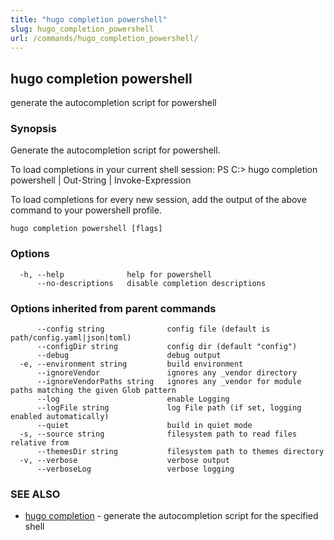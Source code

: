 ```yaml
---
title: "hugo completion powershell"
slug: hugo_completion_powershell
url: /commands/hugo_completion_powershell/
---
```

## hugo completion powershell

generate the autocompletion script for powershell

### Synopsis


Generate the autocompletion script for powershell.

To load completions in your current shell session:
PS C:\> hugo completion powershell | Out-String | Invoke-Expression

To load completions for every new session, add the output of the above command
to your powershell profile.


```
hugo completion powershell [flags]
```

### Options

```
  -h, --help              help for powershell
      --no-descriptions   disable completion descriptions
```

### Options inherited from parent commands

```
      --config string              config file (default is path/config.yaml|json|toml)
      --configDir string           config dir (default "config")
      --debug                      debug output
  -e, --environment string         build environment
      --ignoreVendor               ignores any _vendor directory
      --ignoreVendorPaths string   ignores any _vendor for module paths matching the given Glob pattern
      --log                        enable Logging
      --logFile string             log File path (if set, logging enabled automatically)
      --quiet                      build in quiet mode
  -s, --source string              filesystem path to read files relative from
      --themesDir string           filesystem path to themes directory
  -v, --verbose                    verbose output
      --verboseLog                 verbose logging
```

### SEE ALSO

* [hugo completion](/commands/hugo_completion/)	 - generate the autocompletion script for the specified shell

